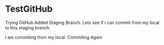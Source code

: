 # TestGitHub
Trying GitHub
Added Staging Branch. Lets see if i can commit from my local to this staging branch.

I am commiting from my local.
Commiting Again